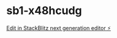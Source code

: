 # sb1-x48hcudg

[Edit in StackBlitz next generation editor ⚡️](https://stackblitz.com/~/github.com/pedrowazzi/sb1-x48hcudg)